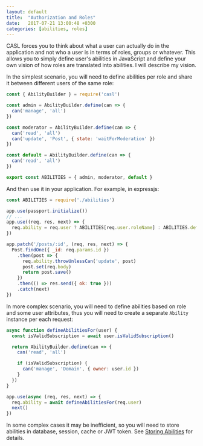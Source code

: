 ```yaml
---
layout: default
title:  "Authorization and Roles"
date:   2017-07-21 13:00:48 +0300
categories: [abilities, roles]
---
```


CASL forces you to think about what a user can actually do in the application and not who a user is in terms of roles, groups or whatever. This allows you to simply define user's abilities in JavaScript and define your own vision of how roles are translated into abilities. I will describe my vision.

In the simplest scenario, you will need to define abilities per role and share it between different users of the same role:

```js
const { AbilityBuilder } = require('casl')

const admin = AbilityBuilder.define(can => {
  can('manage', 'all')
})

const moderator = AbilityBuilder.define(can => {
  can('read', 'all')
  can('update', 'Post', { state: 'waitForModeration' })
})

const default = AbilityBuilder.define(can => {
  can('read', 'all')
})

export const ABILITIES = { admin, moderator, default }
```

And then use it in your application. For example, in expressjs:

```js
const ABILITIES = require('./abilities')

app.use(passport.initialize())
// ...
app.use((req, res, next) => {
  req.ability = req.user ? ABILITIES[req.user.roleName] : ABILITIES.default
})

app.patch('/posts/:id', (req, res, next) => {
  Post.findOne({ _id: req.params.id })
    .then(post => {
      req.ability.throwUnlessCan('update', post)
      post.set(req.body)
      return post.save()
    })
    .then(() => res.send({ ok: true }))
    .catch(next)
})
```

In more complex scenario, you will need to define abilities based on role and some user attributes, thus you will need to create a separate `Ability` instance per each request:

```js
async function defineAbilitiesFor(user) {
  const isValidSubscription = await user.isValidSubscription()

  return AbilityBuilder.define(can => {
    can('read', 'all')

    if (isValidSubscription) {
      can('manage', 'Domain', { owner: user.id })
    }
  })
}

app.use(async (req, res, next) => {
  req.ability = await defineAbilitiesFor(req.user)
  next()
})
```

In some complex cases it may be inefficient, so you will need to store abilities in database, session, cache or JWT token. See [Storing Abilities][storing-abilities] for details.

[storing-abilities]: #
